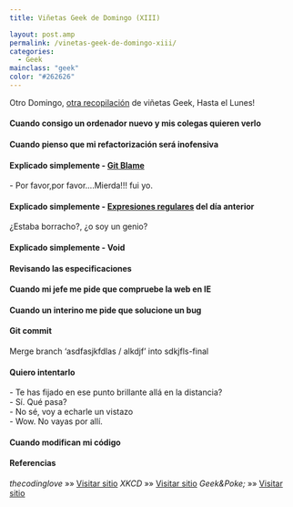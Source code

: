 ```yaml
---
title: Viñetas Geek de Domingo (XIII)

layout: post.amp
permalink: /vinetas-geek-de-domingo-xiii/
categories:
  - Geek
mainclass: "geek"
color: "#262626"
---
```

Otro Domingo, [otra recopilación][1] de viñetas Geek, Hasta el Lunes!

#### Cuando consigo un ordenador nuevo y mis colegas quieren verlo

<amp-img on="tap:lightbox1" role="button" tabindex="0" layout="responsive" alt="Cuando tengo un ordenador nuevo y mis colegas quieren verlo" src="/img/2013/12/when-I-get-a-new-computer-and-my-colleagues-want-to-see-it.gif" width="297px" height="329px" />
<!--more-->

#### Cuando pienso que mi refactorización será inofensiva

<amp-img on="tap:lightbox1" role="button" tabindex="0" layout="responsive" alt="Cuando pienso que mi refactorización será inofensiva" src="/img/2013/12/when-I-think-my-refactor-will-be-harmless.gif" width="400px" height="259px" />

#### Explicado simplemente - [Git Blame][2]

<div id="attachment_2026"  class="wp-caption aligncenter">
<amp-img on="tap:lightbox1" role="button" tabindex="0" layout="responsive" alt="Explicado simplemente - Git Blame" src="/img/2013/12/Simply-Explained-git-blame.jpg" width="415px" height="541px" />
<p class="wp-caption-text">
    - Por favor,por favor&#8230;.Mierda!!! fui yo.
  </p>
</div>

#### Explicado simplemente - [Expresiones regulares][3] del día anterior

<div id="attachment_2027"  class="wp-caption aligncenter">
<amp-img on="tap:lightbox1" role="button" tabindex="0" layout="responsive" alt="Explicado simplemente - Expresiones regulares del día anterior" src="/img/2013/12/Explicado-simplemente-Expresiones-regulares-del-día-anterior.jpg" width="329px" height="533px" />
<p class="wp-caption-text">
    ¿Estaba borracho?, ¿o soy un genio?
  </p>
</div>

#### Explicado simplemente - Void

<amp-img on="tap:lightbox1" role="button" tabindex="0" layout="responsive" alt="Explicado simplemente - Void" src="/img/2013/12/Explicado-simplemente-Void.jpg" width="352px" height="433px" />

#### Revisando las especificaciones

<amp-img on="tap:lightbox1" role="button" tabindex="0" layout="responsive" alt="Revisando las especificaciones" src="/img/2013/12/Examing-the-specs.gif" width="346px" height="194px" />

#### Cuando mi jefe me pide que compruebe la web en IE

<amp-img on="tap:lightbox1" role="button" tabindex="0" layout="responsive" alt="Cuando mi jefe me pide que compruebe la web en IE" src="/img/2013/12/Cuando-mi-jefe-me-pide-que-compruebe-la-web-en-IE.gif" width="250px" height="202px" />

#### Cuando un interino me pide que solucione un bug

<amp-img on="tap:lightbox1" role="button" tabindex="0" layout="responsive" alt="Cuando un interino me pide que solucione un bug" src="/img/2013/12/when-an-intern-asks-me-to-solve-a-bug.gif" width="297px" height="300px" />

#### Git commit

<div id="attachment_2031"  class="wp-caption aligncenter">
<amp-img on="tap:lightbox1" role="button" tabindex="0" layout="responsive" alt="Merge branch 'asdfasjkfdlas / alkdjf' into sdkjfls-final" src="/img/2013/12/git_commit-Merge-branch-asdfasjkfdlas-slash-alkdjf-into-sdkjfls-final.png" width="439px" height="250px" />
<p class="wp-caption-text">
    Merge branch &#8216;asdfasjkfdlas / alkdjf&#8217; into sdkjfls-final
  </p>
</div>

#### Quiero intentarlo

<div id="attachment_2032"  class="wp-caption aligncenter">
<amp-img on="tap:lightbox1" role="button" tabindex="0" layout="responsive" alt="Espera, vuelve" src="/img/2013/12/I-wanna-try.-Hang-on-be-right-back.png" width="740px" height="254px" />
<p class="wp-caption-text">
    - Te has fijado en ese punto brillante allá en la distancia?<br />- Sí. Qué pasa?<br />- No sé, voy a echarle un vistazo<br />- Wow. No vayas por allí.
  </p>
</div>

#### Cuando modifican mi código

<amp-img on="tap:lightbox1" role="button" tabindex="0" layout="responsive" alt="Cuando alguien modifica mi código" src="/img/2013/12/Cuando-alguien-modifica-mi-código.gif" width="460px" height="254px" />

#### Referencias

*thecodinglove* »» <a href="http://thecodinglove.com" target="_blank">Visitar sitio</a>
*XKCD* »» <a href="http://xkcd.com/" target="_blank">Visitar sitio</a>
*Geek&Poke;* »» <a href="http://geek-and-poke.com" target="_blank">Visitar sitio</a>



 [1]: https://elbauldelprogramador.com/ "Viñetas Geek de Domingo"
 [2]: https://elbauldelprogramador.com/mini-tutorial-y-chuleta-de-comandos-git/ "Git: Mini Tutorial y chuleta de comandos"
 [3]: https://elbauldelprogramador.com/introduccion-a-las-expresiones-regulares-en-python/ "Introducción a las expresiones regulares en python"
